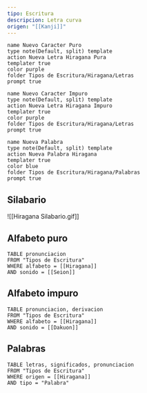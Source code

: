 ```yaml
---
tipo: Escritura
descripcion: Letra curva
origen: "[[Kanji]]"
---
```

```button
name Nuevo Caracter Puro
type note(Default, split) template
action Nueva Letra Hiragana Pura
templater true
color purple
folder Tipos de Escritura/Hiragana/Letras
prompt true
```

```button
name Nuevo Caracter Impuro
type note(Default, split) template
action Nueva Letra Hiragana Impuro
templater true
color purple
folder Tipos de Escritura/Hiragana/Letras
prompt true
```

```button
name Nueva Palabra
type note(Default, split) template
action Nueva Palabra Hiragana
templater true
color blue
folder Tipos de Escritura/Hiragana/Palabras
prompt true
```

## Silabario

![[Hiragana Silabario.gif]]

## Alfabeto puro

```dataview 
TABLE pronunciacion
FROM "Tipos de Escritura"
WHERE alfabeto = [[Hiragana]]
AND sonido = [[Seion]]
```


## Alfabeto impuro

```dataview 
TABLE pronunciacion, derivacion
FROM "Tipos de Escritura"
WHERE alfabeto = [[Hiragana]]
AND sonido = [[Dakuon]]
```

## Palabras
```dataview 
TABLE letras, significados, pronunciacion 
FROM "Tipos de Escritura"
WHERE origen = [[Hiragana]]
AND tipo = "Palabra"
```
